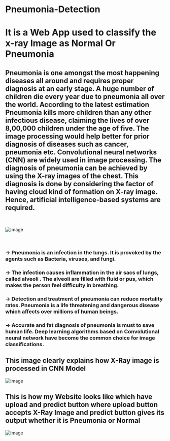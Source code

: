 # Pneumonia-Detection

#  It is a Web App used to classify the x-ray Image as Normal Or Pneumonia

##  Pneumonia is one amongst the most happening diseases all around and requires proper diagnosis at an early stage. A huge number of children die every year due to pneumonia all over the world. According to the latest estimation Pneumonia kills more children than any other infectious disease, claiming the lives of over 8,00,000 children under the age of five. The image processing would help better for prior diagnosis of diseases such as cancer, pneumonia etc. Convolutional neural networks (CNN) are widely used in image processing. The diagnosis of pneumonia can be achieved by using the X-ray images of the chest. This diagnosis is done by considering the factor of having cloud kind of formation on X-ray image. Hence, artificial intelligence-based systems are required.
<br />

![image](https://user-images.githubusercontent.com/42439091/122640965-e882a700-d11f-11eb-8f6f-bc171a6594f1.png)

<br />

### →  Pneumonia is an infection in the lungs. It is provoked by the agents such as Bacteria, viruses, and fungi. 

### →  The infection causes inflammation in the air sacs of lungs, called alveoli . The alveoli are filled with fluid or pus, which makes the person feel difficulty in breathing. 

### →  Detection and treatment of pneumonia can reduce mortality rates. Pneumonia is a life threatening and dangerous disease which affects over millions of human beings. 

### →  Accurate and fat diagnosis of pneumonia is must to save human life. Deep learning algorithms based on Convolutional neural network have become the common choice for image classifications. 

## This image clearly explains how X-Ray image is processed in CNN Model
![image](https://user-images.githubusercontent.com/42439091/122641160-10bed580-d121-11eb-80fb-4b41a8faf210.png)

## This is how my Website looks like which have upload and predict button where upload button accepts X-Ray Image and predict button gives its output whether it is Pneumonia or Normal

![image](https://user-images.githubusercontent.com/42439091/122641167-1f0cf180-d121-11eb-9b38-cf98de0dbe99.png)
